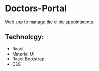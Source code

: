 # Doctors-Portal

Web app to manage the clinic appointments.

## Technology:
* React
* Material UI
* React Bootstrap
* CSS
